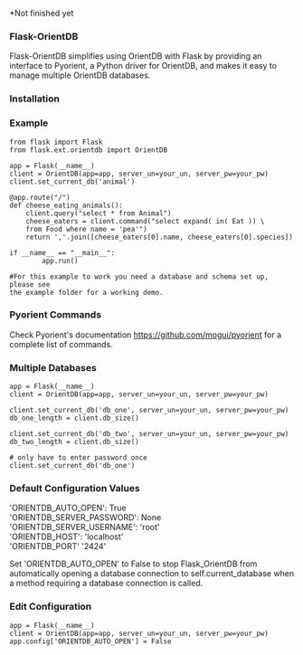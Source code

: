 *Not finished yet

<h3>Flask-OrientDB</h3>
Flask-OrientDB simplifies using OrientDB with Flask by providing an interface to Pyorient, 
a Python driver for OrientDB, and makes it easy to manage multiple OrientDB databases.

### Installation

### Example 
    from flask import Flask
    from flask.ext.orientdb import OrientDB
    
    app = Flask(__name__)
    client = OrientDB(app=app, server_un=your_un, server_pw=your_pw)
    client.set_current_db('animal')
    
    @app.route("/")
    def cheese_eating_animals():
        client.query("select * from Animal")
        cheese_eaters = client.command("select expand( in( Eat )) \
        from Food where name = 'pea'")
        return ','.join([cheese_eaters[0].name, cheese_eaters[0].species])
    
    if __name__ == "__main__":
            app.run()
            
    #For this example to work you need a database and schema set up, please see
    the example folder for a working demo.

### Pyorient Commands
Check Pyorient's documentation https://github.com/mogui/pyorient for a
complete list of commands.

### Multiple Databases
    app = Flask(__name__)
    client = OrientDB(app=app, server_un=your_un, server_pw=your_pw)
    
    client.set_current_db('db_one', server_un=your_un, server_pw=your_pw)
    db_one_length = client.db_size()
    
    client.set_current_db('db_two', server_un=your_un, server_pw=your_pw)
    db_two_length = client.db_size()
    
    # only have to enter password once
    client.set_current_db('db_one')
    

### Default Configuration Values
'ORIENTDB_AUTO_OPEN': True <br>
'ORIENTDB_SERVER_PASSWORD': None <br>
'ORIENTDB_SERVER_USERNAME': 'root' <br>
'ORIENTDB_HOST': 'localhost' <br>
'ORIENTDB_PORT' '2424'  <br>

Set 'ORIENTDB_AUTO_OPEN' to False to stop Flask_OrientDB from automatically
opening a database connection to self.current_database when a method requiring
a database connection is called.
    
### Edit Configuration
    app = Flask(__name__)
    client = OrientDB(app=app, server_un=your_un, server_pw=your_pw)
    app.config['ORIENTDB_AUTO_OPEN'] = False
    

